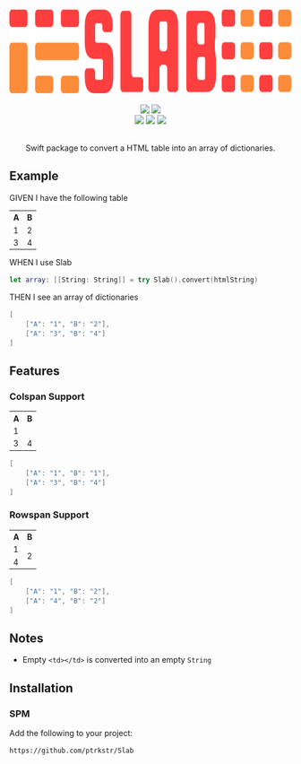<div align="center">
  <img src="Assets/logo/logo.svg" height=150pt/>
  <br>
  <br>
  <div>
      <a href="https://swiftpackageindex.com/ptrkstr/Slab"><img src="https://img.shields.io/endpoint?url=https%3A%2F%2Fswiftpackageindex.com%2Fapi%2Fpackages%2Fptrkstr%2FSlab%2Fbadge%3Ftype%3Dplatforms"/></a>
      <a href="https://swiftpackageindex.com/ptrkstr/Slab"><img src="https://img.shields.io/endpoint?url=https%3A%2F%2Fswiftpackageindex.com%2Fapi%2Fpackages%2Fptrkstr%2FSlab%2Fbadge%3Ftype%3Dswift-versions"/></a>
      <br>
      <a href="https://github.com/apple/swift-package-manager" alt="Slab on Swift Package Manager"><img src="https://img.shields.io/badge/Swift%20Package%20Manager-compatible-brightgreen.svg" /></a>
      <a href="https://github.com/ptrkstr/Slab/actions/workflows/swift.yml"><img src="https://github.com/ptrkstr/Slab/actions/workflows/swift.yml/badge.svg"/></a>
      <a href="https://codecov.io/gh/ptrkstr/Slab"><img src="https://codecov.io/gh/ptrkstr/Slab/branch/develop/graph/badge.svg?token=qkzTPnJEc9"/></a>
  </div>
    <br>
  <p>
    Swift package to convert a HTML table into an array of dictionaries.
  </p>
</div>


## Example

GIVEN I have the following table
<table>
	<tbody>
		<tr>
			<th>A
			</th>
			<th>B
			</th>
		</tr>
		<tr>
			<td>1
			</td>
			<td>2
			</td>
		</tr>
		<tr>
		    <td>3
			</td>
			<td>4
			</td>
		</tr>
	</tbody>
</table>

WHEN I use Slab
```swift
let array: [[String: String]] = try Slab().convert(htmlString)
```

THEN I see an array of dictionaries
```swift
[
    ["A": "1", "B": "2"],
    ["A": "3", "B": "4"]
]
```

## Features

### Colspan Support
<table>
    <tbody>
        <tr>
            <th>A
            </th>
            <th>B
            </th>
        </tr>
        <tr>
            <td colspan="2">1
            </td>
        </tr>
        <tr>
            <td>3
            </td>
            <td>4
            </td>
        </tr>
    </tbody>
</table>

```swift
[
    ["A": "1", "B": "1"],
    ["A": "3", "B": "4"]
]
```

### Rowspan Support
<table>
    <tbody>
        <tr>
            <th>A
            </th>
            <th>B
            </th>
        </tr>
        <tr>
            <td>1
            </td>
            <td rowspan="2">2
            </td>
        </tr>
        <tr>
            <td>4
            </td>
        </tr>
    </tbody>
</table>

```swift
[
    ["A": "1", "B": "2"],
    ["A": "4", "B": "2"]
]
```

## Notes

- Empty `<td></td>` is converted into an empty `String`

## Installation

### SPM
Add the following to your project:  
```
https://github.com/ptrkstr/Slab
```
